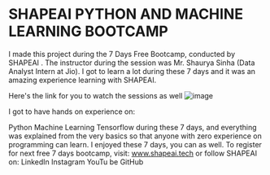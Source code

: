 # SHAPEAI PYTHON AND MACHINE LEARNING BOOTCAMP

I made this project during the 7 Days Free Bootcamp, conducted by SHAPEAI . The instructor during the session was Mr. Shaurya Sinha (Data Analyst Intern at Jio). I got to learn a lot during these 7 days and it was an amazing experience learning with SHAPEAI.

Here's the link for you to watch the sessions as well
![image](https://user-images.githubusercontent.com/82822145/120923738-ba4ba300-c6ed-11eb-98f7-47686591f906.png)

I got to have hands on experience on:

Python
Machine Learning
Tensorflow
during these 7 days, and everything was explained from the very basics so that anyone with zero experience on programming can learn. I enjoyed these 7 days, you can as well. To register for next free 7 days bootcamp, visit: www.shapeai.tech or follow SHAPEAI on:
LinkedIn
Instagram
YouTu be
GitHub
